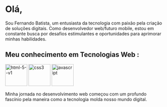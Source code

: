 # Olá, 
Sou Fernando Batista, um entusiasta da tecnologia com paixão pela criação de soluções digitais. Como desenvolvedor web/futuro mobile, estou em constante busca por desafios estimulantes e oportunidades para aprimorar minhas habilidades.

## Meu conhecimento em Tecnologias Web :

<img width="70" height="70" src="https://img.icons8.com/color/70/html-5--v1.png" alt="html-5--v1"/>
<img width="70" height="70" src="https://img.icons8.com/color/48/css3.png" alt="css3"/>
<img width="70" height="70" src="https://img.icons8.com/fluency/48/javascript.png" alt="javascript"/>

Minha jornada no desenvolvimento web começou com um profundo fascínio pela maneira como a tecnologia molda nosso mundo digital.
